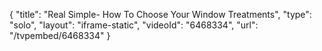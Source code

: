 {
    "title": "Real Simple- How To Choose Your Window Treatments",
    "type": "solo",
    "layout": "iframe-static",
    "videoId": "6468334",
    "url": "\/tvpembed\/6468334"
}